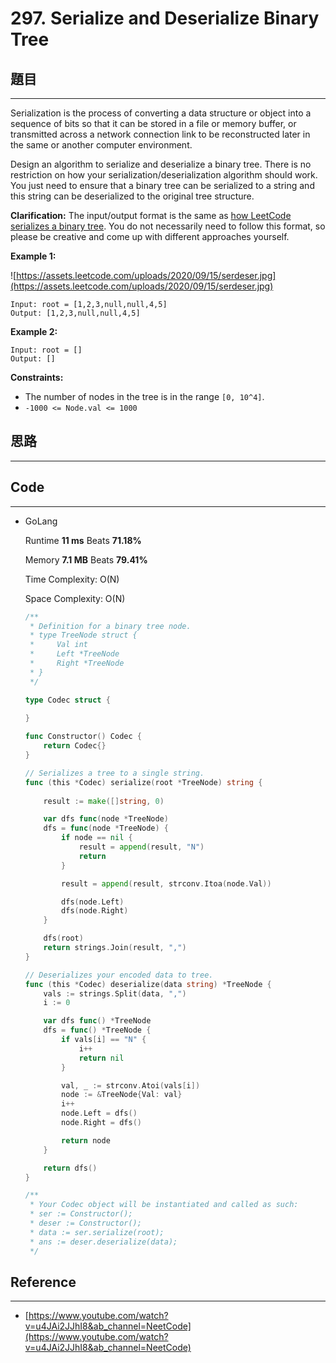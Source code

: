 # 297. Serialize and Deserialize Binary Tree

## 題目

---

Serialization is the process of converting a data structure or object into a sequence of bits so that it can be stored in a file or memory buffer, or transmitted across a network connection link to be reconstructed later in the same or another computer environment.

Design an algorithm to serialize and deserialize a binary tree. There is no restriction on how your serialization/deserialization algorithm should work. You just need to ensure that a binary tree can be serialized to a string and this string can be deserialized to the original tree structure.

**Clarification:** The input/output format is the same as [how LeetCode serializes a binary tree](https://support.leetcode.com/hc/en-us/articles/360011883654-What-does-1-null-2-3-mean-in-binary-tree-representation-). You do not necessarily need to follow this format, so please be creative and come up with different approaches yourself.

**Example 1:**

![https://assets.leetcode.com/uploads/2020/09/15/serdeser.jpg](https://assets.leetcode.com/uploads/2020/09/15/serdeser.jpg)

```
Input: root = [1,2,3,null,null,4,5]
Output: [1,2,3,null,null,4,5]

```

**Example 2:**

```
Input: root = []
Output: []

```

**Constraints:**

- The number of nodes in the tree is in the range `[0, 10^4]`.
- `-1000 <= Node.val <= 1000`

## 思路

---

## Code

---

- GoLang
    
    Runtime **11 ms** Beats **71.18%** 
    
    Memory **7.1 MB** Beats **79.41%**
    
    Time Complexity: O(N)
    
    Space Complexity: O(N)
    
    ```go
    /**
     * Definition for a binary tree node.
     * type TreeNode struct {
     *     Val int
     *     Left *TreeNode
     *     Right *TreeNode
     * }
     */
    
    type Codec struct {
        
    }
    
    func Constructor() Codec {
        return Codec{}
    }
    
    // Serializes a tree to a single string.
    func (this *Codec) serialize(root *TreeNode) string {
        
        result := make([]string, 0)
    
        var dfs func(node *TreeNode)
        dfs = func(node *TreeNode) {
            if node == nil {
                result = append(result, "N")
                return
            }
    
            result = append(result, strconv.Itoa(node.Val))
    
            dfs(node.Left)
            dfs(node.Right)
        }
    
        dfs(root)
        return strings.Join(result, ",")
    }
    
    // Deserializes your encoded data to tree.
    func (this *Codec) deserialize(data string) *TreeNode {    
        vals := strings.Split(data, ",")
        i := 0
    
        var dfs func() *TreeNode
        dfs = func() *TreeNode {
            if vals[i] == "N" {
                i++
                return nil
            }
    
            val, _ := strconv.Atoi(vals[i])
            node := &TreeNode{Val: val}
            i++
            node.Left = dfs()
            node.Right = dfs()
    
            return node
        }
    
        return dfs()
    }
    
    /**
     * Your Codec object will be instantiated and called as such:
     * ser := Constructor();
     * deser := Constructor();
     * data := ser.serialize(root);
     * ans := deser.deserialize(data);
     */
    ```
    

## Reference

---

- [https://www.youtube.com/watch?v=u4JAi2JJhI8&ab_channel=NeetCode](https://www.youtube.com/watch?v=u4JAi2JJhI8&ab_channel=NeetCode)